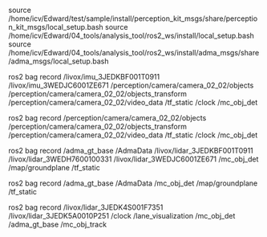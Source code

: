 source /home/icv/Edward/test/sample/install/perception_kit_msgs/share/perception_kit_msgs/local_setup.bash 
source /home/icv/Edward/04_tools/analysis_tool/ros2_ws/install/local_setup.bash 
source /home/icv/Edward/04_tools/analysis_tool/ros2_ws/install/adma_msgs/share/adma_msgs/local_setup.bash 


ros2 bag record /livox/imu_3JEDKBF001T0911 /livox/imu_3WEDJC6001ZE671 /perception/camera/camera_02_02/objects /perception/camera/camera_02_02/objects_transform /perception/camera/camera_02_02/video_data /tf_static /clock /mc_obj_det


ros2 bag record /perception/camera/camera_02_02/objects /perception/camera/camera_02_02/objects_transform /perception/camera/camera_02_02/video_data /tf_static /clock /mc_obj_det


ros2 bag record  /adma_gt_base /AdmaData /livox/lidar_3JEDKBF001T0911 /livox/lidar_3WEDH7600100331 /livox/lidar_3WEDJC6001ZE671 /mc_obj_det /map/groundplane /tf_static 

ros2 bag record  /adma_gt_base /AdmaData /mc_obj_det /map/groundplane /tf_static 

ros2 bag record /livox/lidar_3JEDK4S001F7351 /livox/lidar_3JEDK5A0010P251 /clock /lane_visualization /mc_obj_det /adma_gt_base /mc_obj_track